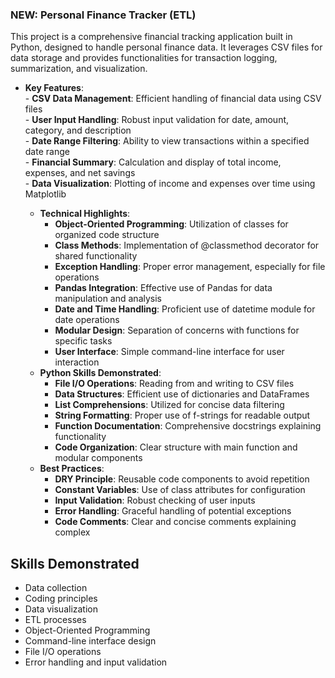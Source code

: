 ### NEW: Personal Finance Tracker (ETL)

This project is a comprehensive financial tracking application built in Python, designed to handle personal finance data. It leverages CSV files for data storage and provides functionalities for transaction logging, summarization, and visualization.

- **Key Features**:  
      - **CSV Data Management**: Efficient handling of financial data using CSV files  
      - **User Input Handling**: Robust input validation for date, amount, category, and description  
      - **Date Range Filtering**: Ability to view transactions within a specified date range  
      - **Financial Summary**: Calculation and display of total income, expenses, and net savings  
      - **Data Visualization**: Plotting of income and expenses over time using Matplotlib  

    - **Technical Highlights**:
      - **Object-Oriented Programming**: Utilization of classes for organized code structure
      - **Class Methods**: Implementation of @classmethod decorator for shared functionality
      - **Exception Handling**: Proper error management, especially for file operations
      - **Pandas Integration**: Effective use of Pandas for data manipulation and analysis
      - **Date and Time Handling**: Proficient use of datetime module for date operations
      - **Modular Design**: Separation of concerns with functions for specific tasks
      - **User Interface**: Simple command-line interface for user interaction
    - **Python Skills Demonstrated**:
      - **File I/O Operations**: Reading from and writing to CSV files
      - **Data Structures**: Efficient use of dictionaries and DataFrames
      - **List Comprehensions**: Utilized for concise data filtering
      - **String Formatting**: Proper use of f-strings for readable output
      - **Function Documentation**: Comprehensive docstrings explaining functionality
      - **Code Organization**: Clear structure with main function and modular components
    - **Best Practices**:
      - **DRY Principle**: Reusable code components to avoid repetition
      - **Constant Variables**: Use of class attributes for configuration
      - **Input Validation**: Robust checking of user inputs
      - **Error Handling**: Graceful handling of potential exceptions
      - **Code Comments**: Clear and concise comments explaining complex 

## Skills Demonstrated

- Data collection
- Coding principles
- Data visualization
- ETL processes
- Object-Oriented Programming
- Command-line interface design
- File I/O operations
- Error handling and input validation
